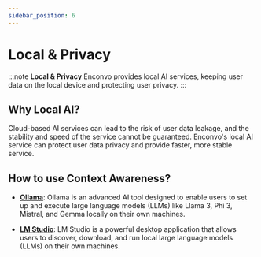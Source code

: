 ```yaml
---
sidebar_position: 6
---
```


# Local & Privacy

:::note
**Local & Privacy** Enconvo provides local AI services, keeping user data on the local device and protecting user privacy.
:::

## Why Local AI?

Cloud-based AI services can lead to the risk of user data leakage, and the stability and speed of the service cannot be guaranteed. Enconvo's local AI service can protect user data privacy and provide faster, more stable service.



## How to use Context Awareness?

- **[Ollama](https://ollama.ai/)**: Ollama is an advanced AI tool designed to enable users to set up and execute large language models (LLMs) like Llama 3, Phi 3, Mistral, and Gemma locally on their own machines.


- **[LM Studio](https://lmstudio.ai/)**: LM Studio is a powerful desktop application that allows users to discover, download, and run local large language models (LLMs) on their own machines.


